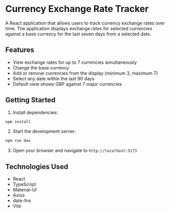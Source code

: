 # Currency Exchange Rate Tracker

A React application that allows users to track currency exchange rates over time. The application displays exchange rates for selected currencies against a base currency for the last seven days from a selected date.

## Features

- View exchange rates for up to 7 currencies simultaneously
- Change the base currency
- Add or remove currencies from the display (minimum 3, maximum 7)
- Select any date within the last 90 days
- Default view shows GBP against 7 major currencies

## Getting Started

1. Install dependencies:
```bash
npm install
```

2. Start the development server:
```bash
npm run dev
```

3. Open your browser and navigate to `http://localhost:5173`

## Technologies Used

- React
- TypeScript
- Material-UI
- Axios
- date-fns
- Vite
